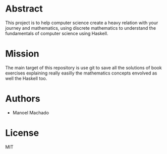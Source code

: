 # Abstract

This project is to help computer science create a heavy relation with your journey and mathematics, using discrete mathematics to understand the fundamentals
of computer science using Haskell.

# Mission

The main target of this repository is use git to save all the solutions of book exercises explaining really easilly the mathematics concepts envolved
as well the Haskell too.

# Authors

* Manoel Machado

# License
MIT
